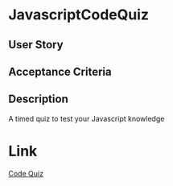 # JavascriptCodeQuiz

## User Story

## Acceptance Criteria

## Description
A timed quiz to test your Javascript knowledge






# Link
[Code Quiz](https://mysonh.github.io/JavascriptCodeQuiz/quiz.html)
